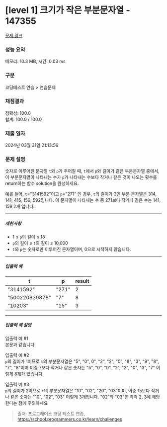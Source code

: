 # [level 1] 크기가 작은 부분문자열 - 147355 

[문제 링크](https://school.programmers.co.kr/learn/courses/30/lessons/147355) 

### 성능 요약

메모리: 10.3 MB, 시간: 0.03 ms

### 구분

코딩테스트 연습 > 연습문제

### 채점결과

정확성: 100.0<br/>합계: 100.0 / 100.0

### 제출 일자

2024년 03월 31일 21:13:56

### 문제 설명

<p element-id="193">숫자로 이루어진 문자열 <code element-id="192">t</code>와 <code element-id="191">p</code>가 주어질 때, <code element-id="190">t</code>에서 <code element-id="189">p</code>와 길이가 같은 부분문자열 중에서, 이 부분문자열이 나타내는 수가 <code element-id="188">p</code>가 나타내는 수보다 작거나 같은 것이 나오는 횟수를 return하는 함수 solution을 완성하세요.</p>

<p element-id="187">예를 들어, <code element-id="186">t</code>="3141592"이고 <code element-id="185">p</code>="271" 인 경우, <code element-id="184">t</code>의 길이가 3인 부분 문자열은 314, 141, 415, 159, 592입니다. 이 문자열이 나타내는 수 중 271보다 작거나 같은 수는 141, 159 2개 입니다.</p>

<hr element-id="183">

<h5 element-id="182">제한사항</h5>

<ul element-id="181">
<li element-id="180">1 ≤ <code element-id="179">p</code>의 길이 ≤ 18</li>
<li element-id="178"><code element-id="177">p</code>의 길이 ≤ <code element-id="176">t</code>의 길이 ≤ 10,000</li>
<li element-id="175"><code element-id="174">t</code>와 <code element-id="173">p</code>는 숫자로만 이루어진 문자열이며, 0으로 시작하지 않습니다.</li>
</ul>

<hr element-id="172">

<h5 element-id="171">입출력 예</h5>
<table class="table" element-id="170">
        <thead element-id="169"><tr element-id="168">
<th element-id="167">t</th>
<th element-id="166">p</th>
<th element-id="165">result</th>
</tr>
</thead>
        <tbody element-id="164"><tr element-id="163">
<td element-id="162">"3141592"</td>
<td element-id="161">"271"</td>
<td element-id="160">2</td>
</tr>
<tr element-id="159">
<td element-id="158">"500220839878"</td>
<td element-id="157">"7"</td>
<td element-id="156">8</td>
</tr>
<tr element-id="155">
<td element-id="154">"10203"</td>
<td element-id="153">"15"</td>
<td element-id="152">3</td>
</tr>
</tbody>
      </table>
<hr element-id="151">

<h5 element-id="150">입출력 예 설명</h5>

<p element-id="149">입출력 예 #1<br element-id="148">
본문과 같습니다.</p>

<p element-id="147">입출력 예 #2<br element-id="146">
<code element-id="145">p</code>의 길이가 1이므로 <code element-id="144">t</code>의 부분문자열은 "5", "0", 0", "2", "2", "0", "8", "3", "9", "8", "7", "8"이며 이중 7보다 작거나 같은 숫자는 "5", "0", "0", "2", "2", "0", "3", "7" 이렇게 8개가 있습니다.</p>

<p element-id="143">입출력 예 #3<br element-id="142">
<code element-id="141">p</code>의 길이가 2이므로 <code element-id="140">t</code>의 부분문자열은 "10", "02", "20", "03"이며, 이중 15보다 작거나 같은 숫자는 "10", "02", "03" 이렇게 3개입니다. "02"와 "03"은 각각 2, 3에 해당한다는 점에 주의하세요</p>


> 출처: 프로그래머스 코딩 테스트 연습, https://school.programmers.co.kr/learn/challenges